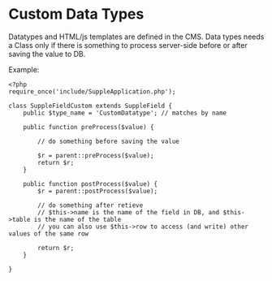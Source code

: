 # Custom Data Types

Datatypes and HTML/js templates are defined in the CMS. Data types needs a Class only if there is something to process server-side before or after saving the value to DB.

Example:
```
<?php 
require_once('include/SuppleApplication.php');

class SuppleFieldCustom extends SuppleField { 
    public $type_name = 'CustomDatatype'; // matches by name

	public function preProcess($value) {
        
        // do something before saving the value
        
        $r = parent::preProcess($value);
        return $r;
    }

    public function postProcess($value) {
		$r = parent::postProcess($value);
        
        // do something after retieve
        // $this->name is the name of the field in DB, and $this->table is the name of the table
        // you can also use $this->row to access (and write) other values of the same row
		
        return $r;
	}

}
```